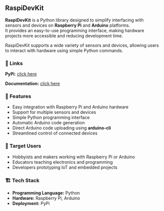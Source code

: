 ## RaspiDevKit

**RaspiDevKit** is a Python library designed to simplify interfacing with sensors and devices on **Raspberry Pi** and **Arduino** platforms.  
It provides an easy-to-use programming interface, making hardware projects more accessible and reducing development time.

RaspiDevKit supports a wide variety of sensors and devices, allowing users to interact with hardware using simple Python commands.

### 🔗 Links

**PyPi**: [click here](https://pypi.org/project/raspidevkit/)

**Documentation:** [click here](https://raspidevkit.readthedocs.io/en/latest/)

### 🚀 Features

- Easy integration with Raspberry Pi and Arduino hardware
- Support for multiple sensors and devices
- Simple Python programming interface
- Automatic Arduino code generation
- Direct Arduino code uploading using **arduino-cli**
- Streamlined control of connected devices

### 🎯 Target Users

- Hobbyists and makers working with Raspberry Pi or Arduino
- Educators teaching electronics and programming
- Developers prototyping IoT and embedded projects

### 🏗️ Tech Stack

- **Programming Language:** Python
- **Hardware:** Raspberry Pi, Arduino
- **Deployment:** PyPi
